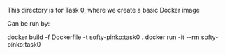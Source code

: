 This directory is for Task 0, where we create a basic Docker image

Can be run by:

docker build -f Dockerfile -t softy-pinko:task0 .
docker run -it --rm softy-pinko:task0